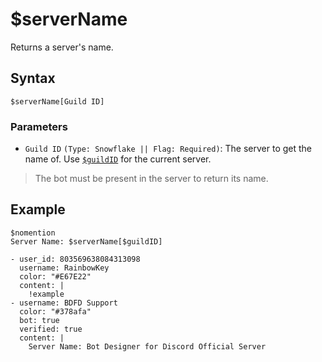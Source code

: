 # $serverName
Returns a server's name.

## Syntax
```
$serverName[Guild ID]
```

### Parameters 
- `Guild ID` `(Type: Snowflake || Flag: Required)`: The server to get the name of. Use [`$guildID`](./guildID.md) for the current server.

> The bot must be present in the server to return its name.

## Example
```
$nomention
Server Name: $serverName[$guildID]
```

``` discord yaml
- user_id: 803569638084313098
  username: RainbowKey
  color: "#E67E22"
  content: |
    !example
- username: BDFD Support
  color: "#378afa"
  bot: true
  verified: true
  content: |
    Server Name: Bot Designer for Discord Official Server
```
